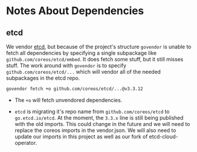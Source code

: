 # Notes About Dependencies

## etcd

We vendor [etcd](https://github.com/etcd-io/etcd/), but because of the project's structure `govendor` is unable to
fetch all dependencies by specifying a single subpackage like `github.com/coreos/etcd/embed`. It does fetch some
stuff, but it still misses stuff. The work around with `govendor` is to specify `github.com/coreos/etcd/...` which
will vendor all of the needed subpackages in the etcd repo.

```bash
govendor fetch +o github.com/coreos/etcd/...@v3.3.12
```

* The `+o` will fetch unvendored dependencies.

* `etcd` is migrating it's repo name from `github.com/coreos/etcd` to `go.etcd.io/etcd`.  At the moment, the `3.3.x`
line is still being published with the old imports.  This could change in the future and we will need to replace the
coreos imports in the vendor.json.  We will also need to update our imports in this project as well as our fork of
etcd-cloud-operator.
